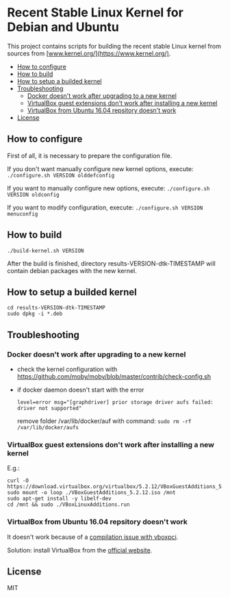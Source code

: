 # Recent Stable Linux Kernel for Debian and Ubuntu

This project contains scripts for building the recent stable Linux kernel from sources from [www.kernel.org/](https://www.kernel.org/).

- [How to configure](#how-to-configure)
- [How to build](#how-to-build)
- [How to setup a builded kernel](#how-to-setup-a-builded-kernel)
- [Troubleshooting](#troubleshooting)
	- [Docker doesn't work after upgrading to a new kernel](#docker-doesnt-work-after-upgrading-to-a-new-kernel)
	- [VirtualBox guest extensions don't work after installing a new kernel](#virtualbox-guest-extensions-dont-work-after-installing-a-new-kernel)
	- [VirtualBox from Ubuntu 16.04 repsitory doesn't work](#virtualbox-from-ubuntu-1604-repsitory-doesnt-work)
- [License](#license)

## How to configure

First of all, it is necessary to prepare the configuration file.

If you don't want manually configure new kernel options, execute: `./configure.sh VERSION olddefconfig`

If you want to manually configure new options, execute: `./configure.sh VERSION oldconfig`

If you want to modify configuration, execute: `./configure.sh VERSION menuconfig`

## How to build

```
./build-kernel.sh VERSION
```

After the build is finished, directory results-VERSION-dtk-TIMESTAMP will contain debian packages
with the new kernel.

## How to setup a builded kernel

```
cd results-VERSION-dtk-TIMESTAMP
sudo dpkg -i *.deb
```

## Troubleshooting

### Docker doesn't work after upgrading to a new kernel

- check the kernel configuration with https://github.com/moby/moby/blob/master/contrib/check-config.sh

- if docker daemon doesn't start with the error

  ```
  level=error msg="[graphdriver] prior storage driver aufs failed: driver not supported"
  ```

  remove folder /var/lib/docker/auf with command: `sudo rm -rf /var/lib/docker/aufs`

### VirtualBox guest extensions don't work after installing a new kernel

E.g.:

```
curl -O https://download.virtualbox.org/virtualbox/5.2.12/VBoxGuestAdditions_5.2.12.iso
sudo mount -o loop ./VBoxGuestAdditions_5.2.12.iso /mnt
sudo apt-get install -y libelf-dev
cd /mnt && sudo ./VBoxLinuxAdditions.run
```

### VirtualBox from Ubuntu 16.04 repsitory doesn't work

It doesn't work because of a [compilation issue with vboxpci](https://www.virtualbox.org/ticket/17683).

Solution: install VirtualBox from the [official website](https://www.virtualbox.org/wiki/Downloads).

## License

MIT
